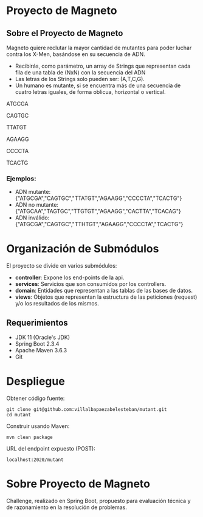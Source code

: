 # Proyecto de Magneto

## Sobre el Proyecto de Magneto

Magneto quiere reclutar la mayor cantidad de mutantes para poder luchar contra los X-Men, basándose en su secuencia de ADN.

* Recibirás, como parámetro, un array de Strings que representan cada fila de una tabla de (NxN) con la secuencia del ADN
* Las letras de los Strings solo pueden ser: (A,T,C,G).
* Un humano es mutante, si se encuentra ​más de una secuencia de cuatro letras iguales​, de forma oblicua, horizontal o vertical.

ATGCGA

CAGTGC

TTATGT

AGAAGG

CCCCTA

TCACTG

### Ejemplos:

* ADN mutante: {"ATGCGA","CAGTGC","TTATGT","AGAAGG","CCCCTA","TCACTG"}
* ADN no mutante: {"ATGCAA","TAGTGC","TTGTGT","AGAAGG","CACTTA","TCACAG"}
* ADN inválido: {"ATGCGA","CAGTGC","TTHTGT","AGAAGG","CCCCTA","TCACTG"}

# Organización de Submódulos

El proyecto se divide en varios submódulos:

* **controller**:
Expone los end-points de la api.
* **services**:
Servicios que son consumidos por los controllers.
* **domain**:
Entidades que representan a las tablas de las bases de datos.
* **views**:
Objetos que representan la estructura de las peticiones (request) y/o los resultados de los mismos.


## Requerimientos

* JDK 11 (Oracle's JDK)
* Spring Boot 2.3.4
* Apache Maven 3.6.3
* Git

# Despliegue

Obtener código fuente:
```
git clone git@github.com:villalbapaezabelesteban/mutant.git
cd mutant
```
Construir usando Maven:
```
mvn clean package
```
URL del endpoint expuesto (POST):
```
localhost:2020/mutant
```

# Sobre Proyecto de Magneto

Challenge, realizado en Spring Boot, propuesto para evaluación técnica y de razonamiento en la resolución de problemas.